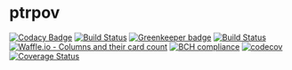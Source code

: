 # ptrpov
[![Codacy Badge](https://api.codacy.com/project/badge/Grade/d6e0ca13a0354aa5813df9699de8c21d)](https://app.codacy.com/app/hgrpov/ptrpov?utm_source=github.com&utm_medium=referral&utm_content=ptrpov/ptrpov&utm_campaign=badger)
[![Build Status](https://hgrpov.visualstudio.com/_apis/public/build/definitions/d85c9602-f677-46ba-9a90-60e61e4a59d5/15/badge)](https://hgrpov.visualstudio.com/ptrpov/_build/index?definitionId=15) 
[![Greenkeeper badge](https://badges.greenkeeper.io/pthrch/ptr.svg)](https://greenkeeper.io/)
[![Build Status](https://travis-ci.org/pthrch/ptr.svg?branch=master)](https://travis-ci.org/pthrch/ptr)
[![Waffle.io - Columns and their card count](https://badge.waffle.io/pthrch/ptr.svg?columns=all)](https://waffle.io/pthrch/ptr)
[![BCH compliance](https://bettercodehub.com/edge/badge/pthrch/ptr?branch=master)](https://bettercodehub.com/)
[![codecov](https://codecov.io/gh/pthrch/ptr/branch/master/graph/badge.svg)](https://codecov.io/gh/pthrch/ptr)
[![Coverage Status](https://coveralls.io/repos/github/pthrch/ptr/badge.svg?branch=master)](https://coveralls.io/github/pthrch/ptr?branch=master)
